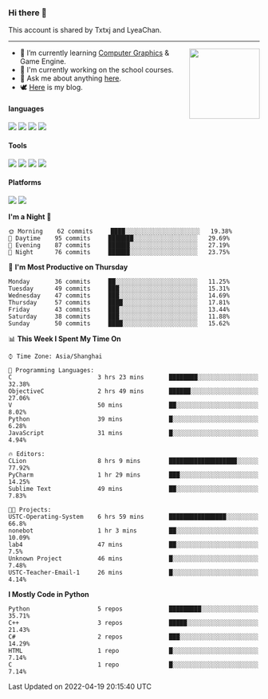 ### Hi there 👋

This account is shared by Txtxj and LyeaChan.

---

<img align="right" height="141" src="https://github-readme-stats.vercel.app/api?username=txtxj&theme=tokyonight&show_icons=true&count_private=true">

- 🌱 I’m currently learning [Computer Graphics](https://github.com/txtxj/GAMES101) & Game Engine.
- 🐶 I'm currently working on the school courses.
- 💬 Ask me about anything [here](https://github.com/txtxj/txtxj/issues).
- 🕊️ [Here](https://txtxj.top) is my blog.

#### languages

![](https://img.shields.io/badge/C++-00599C?logo=cplusplus&logoColor=fff)
![](https://img.shields.io/badge/Python-3e74a2?logo=python&logoColor=fff)
![](https://img.shields.io/badge/C%23-239120?logo=csharp&logoColor=fff)
![](https://img.shields.io/badge/C-A8B9CC?logo=c&logoColor=555)


#### Tools

![](https://img.shields.io/badge/JetBrains-000000?logo=jetbrains&logoColor=fff)
![](https://img.shields.io/badge/SublimeText_3-FF9800?logo=sublimetext&logoColor=fff)
![](https://img.shields.io/badge/UE_4-0E1128?logo=unrealengine&logoColor=fff)
![](https://img.shields.io/badge/unity-FFFFFF?logo=unity&logoColor=000)

#### Platforms

![](https://img.shields.io/badge/Ubuntu_20.04-E95420?logo=ubuntu&logoColor=fff)
![](https://img.shields.io/badge/Windows_10-0078D6?logo=windows&logoColor=fff)


<!--START_SECTION:waka-->
**I'm a Night 🦉** 

```text
🌞 Morning    62 commits     ████░░░░░░░░░░░░░░░░░░░░░   19.38% 
🌆 Daytime    95 commits     ███████░░░░░░░░░░░░░░░░░░   29.69% 
🌃 Evening    87 commits     ██████░░░░░░░░░░░░░░░░░░░   27.19% 
🌙 Night      76 commits     ██████░░░░░░░░░░░░░░░░░░░   23.75%

```
📅 **I'm Most Productive on Thursday** 

```text
Monday       36 commits     ██░░░░░░░░░░░░░░░░░░░░░░░   11.25% 
Tuesday      49 commits     ███░░░░░░░░░░░░░░░░░░░░░░   15.31% 
Wednesday    47 commits     ███░░░░░░░░░░░░░░░░░░░░░░   14.69% 
Thursday     57 commits     ████░░░░░░░░░░░░░░░░░░░░░   17.81% 
Friday       43 commits     ███░░░░░░░░░░░░░░░░░░░░░░   13.44% 
Saturday     38 commits     ███░░░░░░░░░░░░░░░░░░░░░░   11.88% 
Sunday       50 commits     ████░░░░░░░░░░░░░░░░░░░░░   15.62%

```


📊 **This Week I Spent My Time On** 

```text
⌚︎ Time Zone: Asia/Shanghai

💬 Programming Languages: 
C                        3 hrs 23 mins       ████████░░░░░░░░░░░░░░░░░   32.38% 
ObjectiveC               2 hrs 49 mins       ██████░░░░░░░░░░░░░░░░░░░   27.06% 
V                        50 mins             ██░░░░░░░░░░░░░░░░░░░░░░░   8.02% 
Python                   39 mins             █░░░░░░░░░░░░░░░░░░░░░░░░   6.28% 
JavaScript               31 mins             █░░░░░░░░░░░░░░░░░░░░░░░░   4.94%

🔥 Editors: 
CLion                    8 hrs 9 mins        ███████████████████░░░░░░   77.92% 
PyCharm                  1 hr 29 mins        ███░░░░░░░░░░░░░░░░░░░░░░   14.25% 
Sublime Text             49 mins             ██░░░░░░░░░░░░░░░░░░░░░░░   7.83%

🐱‍💻 Projects: 
USTC-Operating-System    6 hrs 59 mins       ████████████████░░░░░░░░░   66.8% 
nonebot                  1 hr 3 mins         ██░░░░░░░░░░░░░░░░░░░░░░░   10.09% 
lab4                     47 mins             ██░░░░░░░░░░░░░░░░░░░░░░░   7.5% 
Unknown Project          46 mins             █░░░░░░░░░░░░░░░░░░░░░░░░   7.48% 
USTC-Teacher-Email-1     26 mins             █░░░░░░░░░░░░░░░░░░░░░░░░   4.14%

```

**I Mostly Code in Python** 

```text
Python                   5 repos             █████████░░░░░░░░░░░░░░░░   35.71% 
C++                      3 repos             █████░░░░░░░░░░░░░░░░░░░░   21.43% 
C#                       2 repos             ███░░░░░░░░░░░░░░░░░░░░░░   14.29% 
HTML                     1 repo              █░░░░░░░░░░░░░░░░░░░░░░░░   7.14% 
C                        1 repo              █░░░░░░░░░░░░░░░░░░░░░░░░   7.14%

```



 Last Updated on 2022-04-19 20:15:40 UTC
<!--END_SECTION:waka-->
